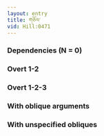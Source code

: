 ```yaml
---
layout: entry
title: གཅོལ་
vid: Hill:0471
---
```

### Dependencies (N = 0)


### Overt 1-2


### Overt 1-2-3


### With oblique arguments


### With unspecified obliques
